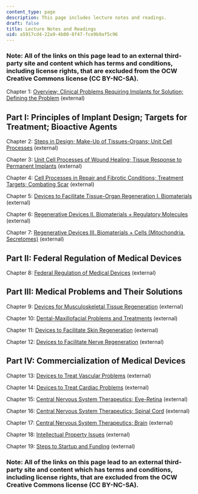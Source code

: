 ```yaml
---
content_type: page
description: This page includes lecture notes and readings.
draft: false
title: Lecture Notes and Readings
uid: a5917cd4-22a9-4b00-8f47-fce9b9af5c96
---
```

### Note: All of the links on this page lead to an external third-party site and content which has terms and conditions, including license rights, that are excluded from the OCW Creative Commons license (CC BY-NC-SA).

Chapter 1: [Overview; Clinical Problems Requiring Implants for Solution; Defining the Problem](https://www.dropbox.com/scl/fo/mti4225ovm6ttkxs61ig4/AF9IWd0YpEy4wWkF7xjzf-I/Chapters/Chap%201%20Overview%3B%20Clinical%20Problems%20Requiring%20Implants%20for%20Solution%3B%20Defining%20the%20Problem?dl=0&rlkey=lk9sc8zmko2ozm8m59o8qza0y) (external)

## Part I: Principles of Implant Design; Targets for Treatment; Bioactive Agents

Chapter 2: [Steps in Design; Make-Up of Tissues-Organs; Unit Cell Processes](https://www.dropbox.com/scl/fo/mti4225ovm6ttkxs61ig4/AEIcgrT7O803d2jYc6NCHO8/Chapters/Chap%202%20Steps%20in%20Design%3B%20Make-up%20of%20Tissues-Organs%3B%20Unit%20Cell%20Processes?dl=0&rlkey=lk9sc8zmko2ozm8m59o8qza0y) (external)

Chapter 3: [Unit Cell Processes of Wound Healing; Tissue Response to Permanent Implants](https://www.dropbox.com/scl/fo/mti4225ovm6ttkxs61ig4/ANapIPfmnYt84ZNPvT5vjx4/Chapters/Chap%203%20Unit%20Cell%20Processes%20of%20Wound%20Healing%3B%20Tissue%20Response%20to%20Permanent%20Implants?dl=0&rlkey=lk9sc8zmko2ozm8m59o8qza0y) (external)

Chapter 4: [Cell Processes in Repair and Fibrotic Conditions; Treatment Targets; Combating Scar](https://www.dropbox.com/scl/fo/mti4225ovm6ttkxs61ig4/ADdy_wCHzDjkcnmRoJb7YAE/Chapters/Chap%204%20Cell%20Processes%20in%20Repair%20and%20Fibrotic%20Conditions%3B%20Treatment%20Targets%3B%20Combating%20Scar?dl=0&rlkey=lk9sc8zmko2ozm8m59o8qza0y) (external)

Chapter 5: [Devices to Facilitate Tissue-Organ Regeneration I. Biomaterials](https://www.dropbox.com/scl/fo/mti4225ovm6ttkxs61ig4/ANBmd0HX3_ikMgcJmlsYerE/Chapters/Chap%205%20Devices%20to%20Facilitate%20Tissue-Organ%20Regeneration%20I.%20Biomaterials?dl=0&rlkey=lk9sc8zmko2ozm8m59o8qza0y&subfolder_nav_tracking=1) (external)

Chapter 6: [Regenerative Devices II. Biomaterials + Regulatory Molecules](https://www.dropbox.com/scl/fo/mti4225ovm6ttkxs61ig4/AAhdCo3GUwI6XaKxL88rZmo/Chapters/Chap%206%20Regenerative%20Devices%20II.%20Biomaterials%20%2B%20Regulatory%20Molecules?dl=0&rlkey=lk9sc8zmko2ozm8m59o8qza0y) (external)

Chapter 7: [Regenerative Devices III. Biomaterials + Cells (Mitochondria, Secretomes)](https://www.dropbox.com/scl/fo/mti4225ovm6ttkxs61ig4/AEJLMEtSnMYnP10maUfCC7Q/Chapters/Chap%207%20Regenerative%20Devices%20III.%20Biomaterials%20%2B%20Cells%20%28Mitochondria%2C%20Secretomes%29?dl=0&rlkey=lk9sc8zmko2ozm8m59o8qza0y&subfolder_nav_tracking=1) (external)

## Part II: Federal Regulation of Medical Devices

Chapter 8: [Federal Regulation of Medical Devices](https://www.dropbox.com/scl/fo/mti4225ovm6ttkxs61ig4/ACLNTg_A43N7JW34t-iPiPY/Chapters/Chap%208%20Federal%20Regulation%20of%20Medical%20Devices?dl=0&rlkey=lk9sc8zmko2ozm8m59o8qza0y) (external)

## Part III: Medical Problems and Their Solutions

Chapter 9: [Devices for Musculoskeletal Tissue Regeneration](https://www.dropbox.com/scl/fo/mti4225ovm6ttkxs61ig4/AO0htt9_8a83GgvfpZ9hI0E/Chapters/Chap%209%20Devices%20for%20Musculoskeletal%20Tissue%20Regeneration?dl=0&rlkey=lk9sc8zmko2ozm8m59o8qza0y) (external)

Chapter 10: [Dental-Maxillofacial Problems and Treatments](https://www.dropbox.com/scl/fo/mti4225ovm6ttkxs61ig4/AF8cNqoCO3Q_doeVQEQIwUw/Chapters/Chap%2010%20Dental-Maxillofacial%20Problems%20and%20Treatments?dl=0&rlkey=lk9sc8zmko2ozm8m59o8qza0y&subfolder_nav_tracking=1) (external)

Chapter 11: [Devices to Facilitate Skin Regeneration](https://www.dropbox.com/scl/fo/mti4225ovm6ttkxs61ig4/APL5SqY_YbiMltMScf30XwQ/Chapters/Chap%2011%20Devices%20to%20Facilitate%20Skin%20Regeneration?dl=0&rlkey=lk9sc8zmko2ozm8m59o8qza0y&subfolder_nav_tracking=1) (external)

Chapter 12: [Devices to Facilitate Nerve Regeneration](https://www.dropbox.com/scl/fo/mti4225ovm6ttkxs61ig4/AHj13JNHT1HvvIVsSbg4mAY/Chapters/Chap%2012%20Devices%20to%20Facilitate%20Nerve%20Regeneration?dl=0&rlkey=lk9sc8zmko2ozm8m59o8qza0y) (external)

## Part IV: Commercialization of Medical Devices

Chapter 13: [Devices to Treat Vascular Problems](https://www.dropbox.com/scl/fo/mti4225ovm6ttkxs61ig4/ALfCoTNIZPymo5_PERjv5g8/Chapters/Chap%2013%20Devices%20to%20Treat%20Vascular%20Problems?dl=0&rlkey=lk9sc8zmko2ozm8m59o8qza0y) (external)

Chapter 14: [Devices to Treat Cardiac Problems](https://www.dropbox.com/scl/fo/mti4225ovm6ttkxs61ig4/AAkyMRqWG40R3k4Te0YfsP8/Chapters/Chap%2014%20Devices%20to%20Treat%20Cardiac%20Problems?dl=0&rlkey=lk9sc8zmko2ozm8m59o8qza0y) (external)

Chapter 15: [Central Nervous System Therapeutics; Eye-Retina](https://www.dropbox.com/scl/fo/mti4225ovm6ttkxs61ig4/AHsTuiM2cuVr65TR3oZN6_E/Chapters/Chap%2015%20Central%20Nervous%20System%20Therapeutics%3B%20Eye-Retina?dl=0&rlkey=lk9sc8zmko2ozm8m59o8qza0y) (external)

Chapter 16: [Central Nervous System Therapeutics; Spinal Cord](https://www.dropbox.com/scl/fo/mti4225ovm6ttkxs61ig4/AO3WWHWPJFXhcrVVQSFmTN8/Chapters/Chap%2016%20Central%20Nervous%20System%20Therapeutics%3B%20Spinal%20Cord?dl=0&rlkey=lk9sc8zmko2ozm8m59o8qza0y&subfolder_nav_tracking=1) (external)

Chapter 17: [Central Nervous System Therapeutics; Brain](https://www.dropbox.com/scl/fo/mti4225ovm6ttkxs61ig4/ADJ2vqrtYXinh84Yk-cfMOc/Chapters/Chap%2017%20Central%20Nervous%20System%20Therapeutics%3B%20Brain?dl=0&rlkey=lk9sc8zmko2ozm8m59o8qza0y) (external)

Chapter 18: [Intellectual Property Issues](https://www.dropbox.com/scl/fo/mti4225ovm6ttkxs61ig4/AJaBCOqu2VgJCYETpE504nc/Chapters/Chap%2018%20Intellectual%20Property%20Issues?dl=0&rlkey=lk9sc8zmko2ozm8m59o8qza0y&subfolder_nav_tracking=1) (external)

Chapter 19: [Steps to Startup and Funding](https://www.dropbox.com/scl/fo/mti4225ovm6ttkxs61ig4/ANzkCrwmNEqHUBAXlKqGDcA/Chapters/Chap%2019%20Steps%20to%20Startup%20and%20Funding?dl=0&rlkey=lk9sc8zmko2ozm8m59o8qza0y&subfolder_nav_tracking=1) (external)

### Note: All of the links on this page lead to an external third-party site and content which has terms and conditions, including license rights, that are excluded from the OCW Creative Commons license (CC BY-NC-SA).